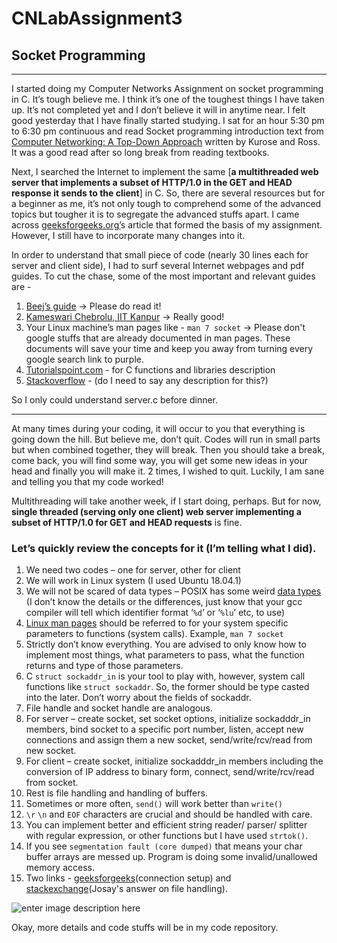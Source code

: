 # CNLabAssignment3
## Socket Programming

---

I started doing my Computer Networks Assignment on socket programming in C. It’s tough believe me. I think it’s one of the toughest things I have taken up. It’s not completed yet and I don’t believe it will in anytime near. I felt good yesterday that I have finally started studying. I sat for an hour 5:30 pm to 6:30 pm continuous and read Socket programming introduction text from [Computer Networking: A Top-Down Approach](https://www.google.com/url?sa=t&rct=j&q=&esrc=s&source=web&cd=3&cad=rja&uact=8&ved=2ahUKEwiw_ee-n43eAhWKvI8KHbfgBrIQFjACegQIBxAB&url=https%3A%2F%2Fwww.pearson.com%2Fus%2Fhigher-education%2Fprogram%2FKurose-Computer-Networking-A-Top-Down-Approach-7th-Edition%2FPGM1101673.html&usg=AOvVaw0-V5o0VDnk7n3vD0h9TolM) written by Kurose and Ross. It was a good read after so long break from reading textbooks.

Next, I searched the Internet to implement the same \[**a multithreaded web server that implements a subset of HTTP/1.0 in the GET and HEAD response it sends to the client**\]  in C. So, there are several resources but for a beginner as me, it’s not only tough to comprehend some of the advanced topics but tougher it is to segregate the advanced stuffs apart. I came across [geeksforgeeks.org’](https://www.geeksforgeeks.org/socket-programming-cc/)s article that formed the basis of my assignment. However, I still have to incorporate many changes into it.

In order to understand that small piece of code (nearly 30 lines each for server and client side), I had to surf several Internet webpages and pdf guides. To cut the chase, some of the most important and relevant guides are -

1.  [Beej’s guide](https://beej.us/guide/bgnet/) -> Please do read it!
2.  [Kameswari Chebrolu, IIT Kanpur](http://home.iitk.ac.in/~chebrolu/ee673-f06/sockets.pdf) -> Really good!
3.  Your Linux machine’s man pages like - `man 7 socket` -> Please don't google stuffs that are already documented in man pages. These documents will save your time and keep you away from turning every google search link to purple.
4.  [Tutorialspoint.com](https://www.tutorialspoint.com/c_standard_library/c_function_strchr.htm) - for C functions and libraries description
5.  [Stackoverflow](https://stackoverflow.com/questions/39674720/implementing-head-and-get-requests-simple-web-server-in-c) - (do I need to say any description for this?)   

So I only could understand server.c before dinner. 

---

At many times during your coding, it will occur to you that everything is going down the hill. But believe me, don’t quit. Codes will run in small parts but when combined together, they will break. Then you should take a break, come back, you will find some way, you will get some new ideas in your head and finally you will make it. 2 times, I wished to quit. Luckily, I am sane and telling you that my code worked!

Multithreading will take another week, if I start doing, perhaps. But for now, **single threaded (serving only one client) web server implementing a subset of HTTP/1.0 for GET and HEAD requests** is fine.

### Let’s quickly review the concepts for it (I’m telling what I did).


1.  We need two codes – one for server, other for client
2.  We will work in Linux system (I used Ubuntu 18.04.1)
3.  We will not be scared of data types – POSIX has some weird [data types](http://man7.org/linux/man-pages/man0/sys_types.h.0p.html) (I don’t know the details or the differences, just know that your gcc compiler will tell which identifier format ‘`%d`’ or ‘`%lu`’ etc, to use)
4.  [Linux man pages](http://man7.org/linux/man-pages/man2/socket.2.html) should be referred to for your system specific parameters to functions (system calls). Example, `man 7 socket`
5.  Strictly don’t know everything. You are advised to only know how to implement most things, what parameters to pass, what the function returns and type of those parameters.
6.  C `struct sockaddr_in` is your tool to play with, however, system call functions like `struct sockaddr`. So, the former should be type casted into the later. Don’t worry about the fields of sockaddr.
7.  File handle and socket handle are analogous.
8.  For server – create socket, set socket options, initialize sockadddr_in members, bind socket to a specific port number, listen, accept new connections and assign them a new socket, send/write/rcv/read from new socket.
9.  For client – create socket, initialize  sockadddr_in members including the conversion of IP address to binary form, connect, send/write/rcv/read from socket.
10.  Rest is file handling and handling of buffers.
11.  Sometimes or more often, `send()` will work better than `write()`
12.  `\r` `\n` and `EOF` characters are crucial and should be handled with care.
13.  You can implement better and efficient string reader/ parser/ splitter with regular expression, or other functions but I have used `strtok()`.
14.  If you see `segmentation fault (core dumped)` that means your char buffer arrays are messed up. Program is doing some invalid/unallowed memory access.
15. Two links - [geeksforgeeks](https://www.geeksforgeeks.org/socket-programming-cc/)(connection setup) and [stackexchange](https://codereview.stackexchange.com/questions/43914/client-server-implementation-in-c-sending-data-files/43918#43918)(Josay's answer on file handling).

![enter image description here](https://lh3.googleusercontent.com/KTE9X339Vovq-bAnSZyvExUnaIcNjtWjpWEzIzHk_vhCLsPqKy9iaC5sRi7nczrufqBFtaGKwr-M "socket programming algo")

Okay, more details and code stuffs will be in my code repository.
